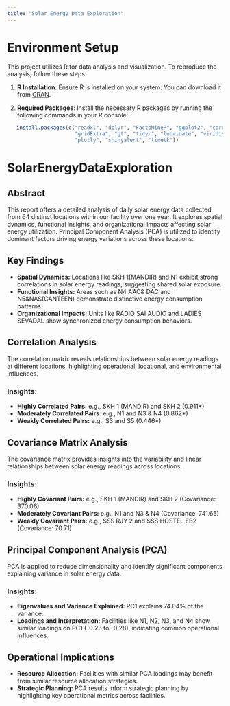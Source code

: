 ```yaml
---
title: "Solar Energy Data Exploration"
---
```


# Environment Setup

This project utilizes R for data analysis and visualization. To reproduce the analysis, follow these steps:

1.  **R Installation**: Ensure R is installed on your system. You can download it from [CRAN](https://cran.r-project.org/).

2.  **Required Packages**: Install the necessary R packages by running the following commands in your R console:

``` r
   install.packages(c("readxl", "dplyr", "FactoMineR", "ggplot2", "corrr", "factoextra", 
                      "gridExtra", "gt", "tidyr", "lubridate", "viridis", "rmarkdown", 
                      "plotly", "shinyalert", "timetk"))
```

# SolarEnergyDataExploration

## Abstract

This report offers a detailed analysis of daily solar energy data collected from 64 distinct locations within our facility over one year. It explores spatial dynamics, functional insights, and organizational impacts affecting solar energy utilization. Principal Component Analysis (PCA) is utilized to identify dominant factors driving energy variations across these locations.

## Key Findings

-   **Spatial Dynamics:** Locations like SKH 1(MANDIR) and N1 exhibit strong correlations in solar energy readings, suggesting shared solar exposure.
-   **Functional Insights:** Areas such as N4 AAC& DAC and N5&NAS(CANTEEN) demonstrate distinctive energy consumption patterns.
-   **Organizational Impacts:** Units like RADIO SAI AUDIO and LADIES SEVADAL show synchronized energy consumption behaviors.

## Correlation Analysis

The correlation matrix reveals relationships between solar energy readings at different locations, highlighting operational, locational, and environmental influences.

### Insights:

-   **Highly Correlated Pairs:** e.g., SKH 1 (MANDIR) and SKH 2 (0.911\*)
-   **Moderately Correlated Pairs:** e.g., N1 and N3 & N4 (0.862\*)
-   **Weakly Correlated Pairs:** e.g., S3 and S5 (0.446\*)

## Covariance Matrix Analysis

The covariance matrix provides insights into the variability and linear relationships between solar energy readings across locations.

### Insights:

-   **Highly Covariant Pairs:** e.g., SKH 1 (MANDIR) and SKH 2 (Covariance: 370.06)
-   **Moderately Covariant Pairs:** e.g., N1 and N3 & N4 (Covariance: 741.65)
-   **Weakly Covariant Pairs:** e.g., SSS RJY 2 and SSS HOSTEL EB2 (Covariance: 70.71)

## Principal Component Analysis (PCA)

PCA is applied to reduce dimensionality and identify significant components explaining variance in solar energy data.

### Insights:

-   **Eigenvalues and Variance Explained:** PC1 explains 74.04% of the variance.
-   **Loadings and Interpretation:** Facilities like N1, N2, N3, and N4 show similar loadings on PC1 (-0.23 to -0.28), indicating common operational influences.

## Operational Implications

-   **Resource Allocation:** Facilities with similar PCA loadings may benefit from similar resource allocation strategies.
-   **Strategic Planning:** PCA results inform strategic planning by highlighting key operational metrics across facilities.

## 

